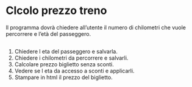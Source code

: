 Clcolo prezzo treno
===
Il programma dovrà chiedere all’utente il numero di chilometri che vuole percorrere e l’età del passeggero.
## 
1. Chiedere l eta del passeggero e salvarla.
2. Chiedere i chilometri da percorrere e salvarli.
3. Calcolare prezzo biglietto senza sconti.
4. Vedere se l eta da accesso a sconti e applicarli.
5. Stampare in html il prezzo del biglietto.

